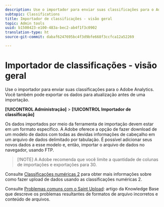 ```yaml
---
description: Use o importador para enviar suas classificações para o Adobe Analytics. Você também pode exportar os dados para atualização antes de uma importação.
subtopic: Classifications
title: Importador de classificações - visão geral
topic: Admin tools
uuid: b1500423-e100-483a-bec2-ab4f1f3c0902
translation-type: ht
source-git-commit: dabaf6247695bc4f3d9bfe668f3ccfca12a52269

---
```



# Importador de classificações - visão geral

Use o importador para enviar suas classificações para o Adobe Analytics. Você também pode exportar os dados para atualização antes de uma importação.

**[!UICONTROL Administração]** > **[!UICONTROL Importador de classificação]**

Os dados importados por meio da ferramenta de importação devem estar em um formato específico. A Adobe oferece a opção de fazer download de um modelo de dados com todas as devidas informações de cabeçalho em um arquivo de dados delimitado por tabulação. É possível adicionar seus novos dados a esse modelo e, então, importar o arquivo de dados no navegador, usando FTP.

>[!NOTE] A Adobe recomenda que você limite a quantidade de colunas de importações e exportações para 30.

Consulte [Classificações numéricas 2](/help/components/c-classifications2/c-numeric-2/c-numeric-2-classifications.md) para obter mais informações sobre como fazer upload de dados usando as classificações numéricas 2.

Consulte [Problemas comuns com o Saint Upload](https://helpx.adobe.com/br/analytics/kb/common-saint-upload-issues.html): artigo da Knowledge Base que descreve os problemas resultantes de formatos de arquivo incorretos e conteúdo de arquivos.
